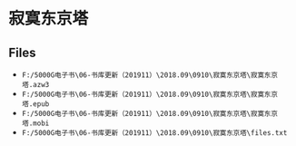 # 寂寞东京塔

## Files

- `F:/5000G电子书\06-书库更新（201911）\2018.09\0910\寂寞东京塔\寂寞东京塔.azw3`
- `F:/5000G电子书\06-书库更新（201911）\2018.09\0910\寂寞东京塔\寂寞东京塔.epub`
- `F:/5000G电子书\06-书库更新（201911）\2018.09\0910\寂寞东京塔\寂寞东京塔.mobi`
- `F:/5000G电子书\06-书库更新（201911）\2018.09\0910\寂寞东京塔\files.txt`

